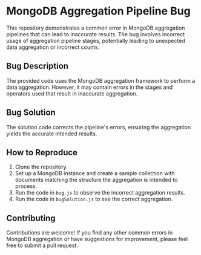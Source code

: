 # MongoDB Aggregation Pipeline Bug
This repository demonstrates a common error in MongoDB aggregation pipelines that can lead to inaccurate results. The bug involves incorrect usage of aggregation pipeline stages, potentially leading to unexpected data aggregation or incorrect counts.

## Bug Description
The provided code uses the MongoDB aggregation framework to perform a data aggregation. However, it may contain errors in the stages and operators used that result in inaccurate aggregation.

## Bug Solution
The solution code corrects the pipeline's errors, ensuring the aggregation yields the accurate intended results.

## How to Reproduce
1.  Clone the repository.
2.  Set up a MongoDB instance and create a sample collection with documents matching the structure the aggregation is intended to process.
3.  Run the code in `bug.js` to observe the incorrect aggregation results.
4.  Run the code in `bugSolution.js` to see the correct aggregation.

## Contributing
Contributions are welcome! If you find any other common errors in MongoDB aggregation or have suggestions for improvement, please feel free to submit a pull request.